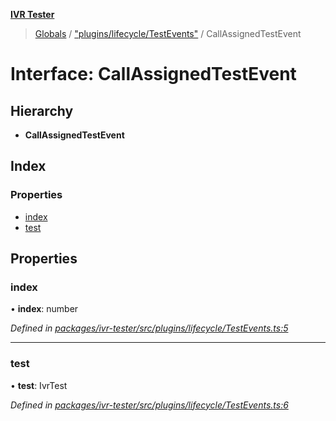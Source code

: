 **[IVR Tester](../README.md)**

> [Globals](../README.md) / ["plugins/lifecycle/TestEvents"](../modules/_plugins_lifecycle_testevents_.md) / CallAssignedTestEvent

# Interface: CallAssignedTestEvent

## Hierarchy

* **CallAssignedTestEvent**

## Index

### Properties

* [index](_plugins_lifecycle_testevents_.callassignedtestevent.md#index)
* [test](_plugins_lifecycle_testevents_.callassignedtestevent.md#test)

## Properties

### index

•  **index**: number

*Defined in [packages/ivr-tester/src/plugins/lifecycle/TestEvents.ts:5](https://github.com/SketchingDev/ivr-tester/blob/aac0a71/packages/ivr-tester/src/plugins/lifecycle/TestEvents.ts#L5)*

___

### test

•  **test**: IvrTest

*Defined in [packages/ivr-tester/src/plugins/lifecycle/TestEvents.ts:6](https://github.com/SketchingDev/ivr-tester/blob/aac0a71/packages/ivr-tester/src/plugins/lifecycle/TestEvents.ts#L6)*
